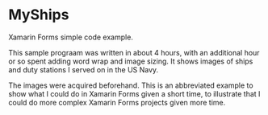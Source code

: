 # MyShips
Xamarin Forms simple code example.

This sample prograam was written in about 4 hours, with an additional hour or so spent 
adding word wrap and image sizing.  It shows images of ships and duty stations I served
on in the US Navy.

The images were acquired beforehand.  This is an abbreviated example to show what I could 
do in Xamarin Forms given a short time, to illustrate that I could do more complex 
Xamarin Forms projects given more time.
